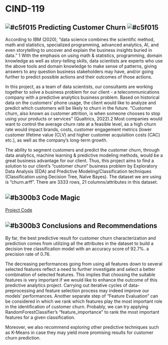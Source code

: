 # CIND-119
## ![#c5f015](https://placehold.co/15x15/c5f015/c5f015.png)  **Predicting Customer Churn** ![#c5f015](https://placehold.co/15x15/c5f015/c5f015.png)

According to IBM (2020), “data science combines the scientific method, math and statistics, specialized programming, advanced analytics, AI, and even storytelling to uncover and explain the business insights buried in data.” 1 With the emphasis on using math & statistics, programming, domain knowledge as well as story-telling skills, data scientists are experts who use the above tools and domain knowledge to make sense of patterns, giving answers to any question business stakeholders may have, and/or going further to predict possible actions and their outcomes of those actions.

In this project, as a team of data scientists, our consultants are working together to solve a business problem for our client - a telecommunications company with a predictive analytics business problem. Based on historical data on the customers’ phone usage, the client would like to analyze and predict which customers will be likely to churn in the future. “Customer churn, also known as customer attrition, is when someone chooses to stop using your products or services” (Qualtrics, 2022).2 Most companies would want to control the average churn rate at a feasible level, as a high churn rate would impact brands, costs, customer engagement metrics (lower customer lifetime value (CLV) and higher customer acquisition costs (CAC) etc.), as well as the company’s long-term growth.

The ability to segment customers and predict the customer churn, through data analytics, machine learning & predictive modeling methods, would be a great business advantage for our client. Thus, this project aims to find a solution to our client’s “customer churn” business problem by Exploratory Data Analysis (EDA) and Predictive Modeling/Classification techniques (Classification using Decision Tree, Naïve Bayes). The dataset we are using is “churn.arff”. There are 3333 rows, 21 columns/attributes in this dataset.

## ![#b300b3](https://placehold.co/15x15/b300b3/b300b3.png) **Code Magic**

[Project Code](https://github.com/shahgem/CIND-119/blob/main/Code/CIND119_DHC_Group1_Project_CustomerChurn.ipynb)



## ![#b300b3](https://placehold.co/15x15/b300b3/b300b3.png)  **Conclusions and Recommendations**

By far, the best predictive result for customer churn characterization and prediction comes from utilizing all the attributes in the dataset to build a decision tree classification model with an accuracy score of 92.7%. a precision rate of 0.76.

The decreasing performances going from using all features down to several selected features reflect a need to further investigate and select a better combination of selected features. This implies that choosing the suitable features is very important if we would like to enhance the outcome of this predictive analytics project. Carrying out iterative cycles of data-preprocessing and feature selection process may indeed improve our models’ performances. Another separate step of “Feature Evaluation” can be considered in which we rank which features play the most important role in the identification of customer churn. Probably, we can try applying RandomForestClassifier’s “feature_importance” to rank the most important features for a given classification.

Moreover, we also recommend exploring other predictive techniques such as K-Means in case they may yield more promising results for customer churn prediction.
